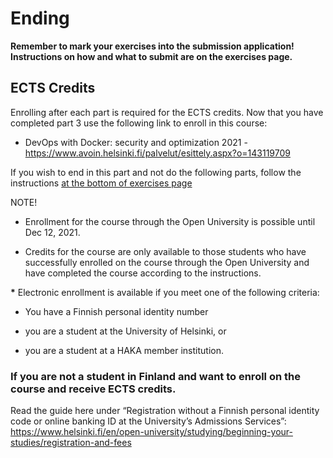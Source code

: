 
# Ending #

**Remember to mark your exercises into the submission application! Instructions on how and what to submit are on the exercises page.**

## ECTS Credits

Enrolling after each part is required for the ECTS credits. Now that you have completed part 3 use the following link to enroll in this course:

* DevOps with Docker: security and optimization 2021 - <https://www.avoin.helsinki.fi/palvelut/esittely.aspx?o=143119709>

If you wish to end in this part and not do the following parts, follow the instructions [at the bottom of exercises page](/exercises)

NOTE!

- Enrollment for the course through the Open University is possible until Dec 12, 2021.

- Credits for the course are only available to those students who have successfully enrolled on the course through the Open University and have completed the course according to the instructions.

**\*** Electronic enrollment is available if you meet one of the following criteria:

- You have a Finnish personal identity number

- you are a student at the University of Helsinki, or

- you are a student at a HAKA member institution.

### If you are not a student in Finland and want to enroll on the course and receive ECTS credits. ###

Read the guide here under “Re­gis­tra­tion without a Finnish per­sonal identity code or on­line bank­ing ID at the Uni­versity’s Ad­mis­sions Services”: <https://www.helsinki.fi/en/open-university/studying/beginning-your-studies/registration-and-fees>